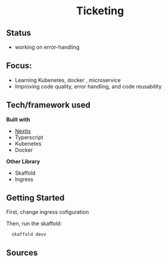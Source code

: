 <h1 align="center">Ticketing</h1>

## Status 
- working on error-handling

## Focus:
- Learning Kubenetes, docker , microservice 
- Improving code quality, error handling, and code reusability

## Tech/framework used
<b>Built with</b>
- [Nextjs](https://nextjs.org/)
- Typerscript
- Kubenetes
- Docker

 <b> Other Library</b>
- Skaffold
- Ingress
  

## Getting Started

First,  change ingress cofiguration 

Then, run the skaffold:

```
  skaffold devv
```



## Sources

